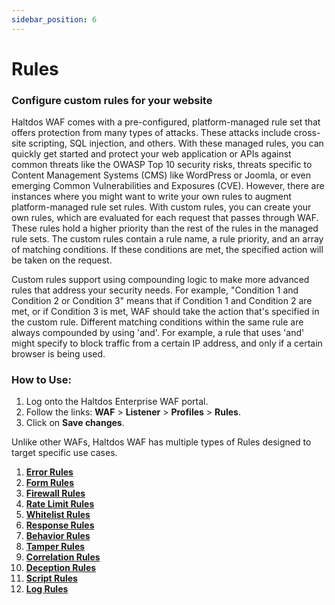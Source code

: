 ```yaml
---
sidebar_position: 6
---
```


# Rules

### Configure custom rules for your website

Haltdos WAF comes with a pre-configured, platform-managed rule set that offers protection from many types of attacks. These attacks include cross-site scripting, SQL injection, and others. With these managed rules, you can quickly get started and protect your web application or APIs against common threats like the OWASP Top 10 security risks, threats specific to Content Management Systems (CMS) like WordPress or Joomla, or even emerging Common Vulnerabilities and Exposures (CVE).
However, there are instances where you might want to write your own rules to augment platform-managed rule set rules. With custom rules, you can create your own rules, which are evaluated for each request that passes through WAF. These rules hold a higher priority than the rest of the rules in the managed rule sets. The custom rules contain a rule name, a rule priority, and an array of matching conditions. If these conditions are met, the specified action will be taken on the request.

Custom rules support using compounding logic to make more advanced rules that address your security needs. For example, "Condition 1 and Condition 2 or Condition 3" means that if Condition 1 and Condition 2 are met, or if Condition 3 is met, WAF should take the action that's specified in the custom rule. Different matching conditions within the same rule are always compounded by using 'and'. For example, a rule that uses 'and' might specify to block traffic from a certain IP address, and only if a certain browser is being used.

### How to Use:
1. Log onto the Haltdos Enterprise WAF portal.
2. Follow the links: **WAF** > **Listener** > **Profiles** > **Rules**.
3. Click on **Save changes**.

Unlike other WAFs, Haltdos WAF has multiple types of Rules designed to target specific use cases.

1. [**Error Rules**](/v7/enterprise/waf/listener/profiles/rules/error_rules)
2. [**Form Rules**](/v7/enterprise/waf/listener/profiles/rules/form_rules)
3. [**Firewall Rules**](/v7/enterprise/waf/listener/profiles/rules/firewall_rules)
4. [**Rate Limit Rules**](/v7/enterprise/waf/listener/profiles/rules/ratelimit_rules)
5. [**Whitelist Rules**](/v7/enterprise/waf/listener/profiles/rules/whitelist_rules)
6. [**Response Rules**](/v7/enterprise/waf/listener/profiles/rules/response_rules)
7. [**Behavior Rules**](/v7/enterprise/waf/listener/profiles/rules/behavior_rules)
8. [**Tamper Rules**](/v7/enterprise/waf/listener/profiles/rules/tamper_rules)
9. [**Correlation Rules**](/v7/enterprise/waf/listener/profiles/rules/correlation_rules)
10. [**Deception Rules**](/v7/enterprise/waf/listener/profiles/rules/deception_rules)
11. [**Script Rules**](/v7/enterprise/waf/listener/profiles/rules/script_rules)
12. [**Log Rules**](/v7/enterprise/waf/listener/profiles/rules/log_rules)
